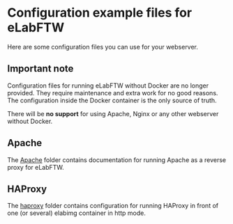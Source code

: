 # Configuration example files for eLabFTW

Here are some configuration files you can use for your webserver.

## Important note

Configuration files for running eLabFTW without Docker are no longer provided.
They require maintenance and extra work for no good reasons. The configuration
inside the Docker container is the only source of truth.

There will be **no support** for using Apache, Nginx or any other webserver without
Docker.

## Apache

The [Apache](./apache) folder contains documentation for running Apache as a reverse proxy for eLabFTW.

## HAProxy

The [haproxy](./haproxy) folder contains configuration for running HAProxy in front of one (or several) elabimg container in http mode.
